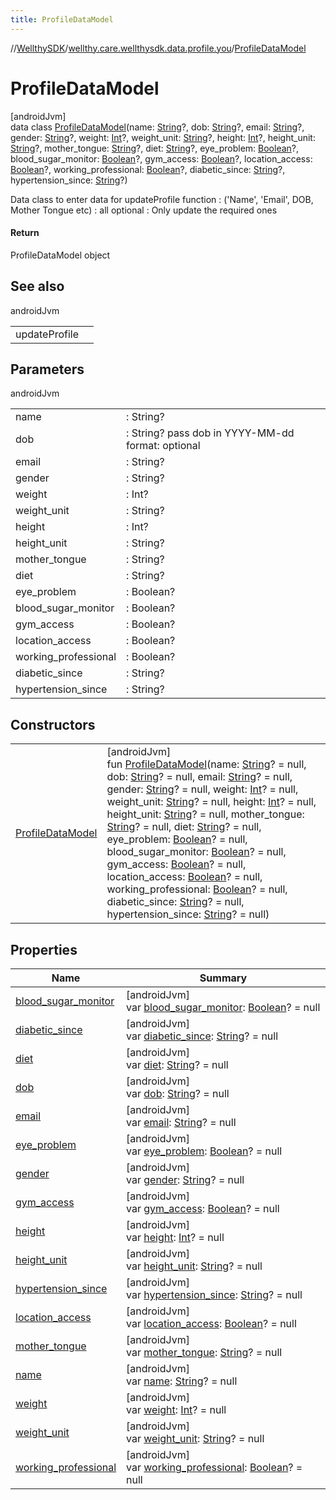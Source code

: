 ```yaml
---
title: ProfileDataModel
---
```

//[WellthySDK](../../../index.html)/[wellthy.care.wellthysdk.data.profile.you](../index.html)/[ProfileDataModel](index.html)



# ProfileDataModel



[androidJvm]\
data class [ProfileDataModel](index.html)(name: [String](https://kotlinlang.org/api/latest/jvm/stdlib/kotlin/-string/index.html)?, dob: [String](https://kotlinlang.org/api/latest/jvm/stdlib/kotlin/-string/index.html)?, email: [String](https://kotlinlang.org/api/latest/jvm/stdlib/kotlin/-string/index.html)?, gender: [String](https://kotlinlang.org/api/latest/jvm/stdlib/kotlin/-string/index.html)?, weight: [Int](https://kotlinlang.org/api/latest/jvm/stdlib/kotlin/-int/index.html)?, weight_unit: [String](https://kotlinlang.org/api/latest/jvm/stdlib/kotlin/-string/index.html)?, height: [Int](https://kotlinlang.org/api/latest/jvm/stdlib/kotlin/-int/index.html)?, height_unit: [String](https://kotlinlang.org/api/latest/jvm/stdlib/kotlin/-string/index.html)?, mother_tongue: [String](https://kotlinlang.org/api/latest/jvm/stdlib/kotlin/-string/index.html)?, diet: [String](https://kotlinlang.org/api/latest/jvm/stdlib/kotlin/-string/index.html)?, eye_problem: [Boolean](https://kotlinlang.org/api/latest/jvm/stdlib/kotlin/-boolean/index.html)?, blood_sugar_monitor: [Boolean](https://kotlinlang.org/api/latest/jvm/stdlib/kotlin/-boolean/index.html)?, gym_access: [Boolean](https://kotlinlang.org/api/latest/jvm/stdlib/kotlin/-boolean/index.html)?, location_access: [Boolean](https://kotlinlang.org/api/latest/jvm/stdlib/kotlin/-boolean/index.html)?, working_professional: [Boolean](https://kotlinlang.org/api/latest/jvm/stdlib/kotlin/-boolean/index.html)?, diabetic_since: [String](https://kotlinlang.org/api/latest/jvm/stdlib/kotlin/-string/index.html)?, hypertension_since: [String](https://kotlinlang.org/api/latest/jvm/stdlib/kotlin/-string/index.html)?)

Data class to enter data for updateProfile function : ('Name', 'Email', DOB, Mother Tongue etc) : all optional : Only update the required ones



#### Return



ProfileDataModel object



## See also


androidJvm

| | |
|---|---|
| updateProfile |  |



## Parameters


androidJvm

| | |
|---|---|
| name | : String? |
| dob | : String? pass dob in YYYY-MM-dd format: optional |
| email | : String? |
| gender | : String? |
| weight | : Int? |
| weight_unit | : String? |
| height | : Int? |
| height_unit | : String? |
| mother_tongue | : String? |
| diet | : String? |
| eye_problem | : Boolean? |
| blood_sugar_monitor | : Boolean? |
| gym_access | : Boolean? |
| location_access | : Boolean? |
| working_professional | : Boolean? |
| diabetic_since | : String? |
| hypertension_since | : String? |



## Constructors


| | |
|---|---|
| [ProfileDataModel](-profile-data-model.html) | [androidJvm]<br>fun [ProfileDataModel](-profile-data-model.html)(name: [String](https://kotlinlang.org/api/latest/jvm/stdlib/kotlin/-string/index.html)? = null, dob: [String](https://kotlinlang.org/api/latest/jvm/stdlib/kotlin/-string/index.html)? = null, email: [String](https://kotlinlang.org/api/latest/jvm/stdlib/kotlin/-string/index.html)? = null, gender: [String](https://kotlinlang.org/api/latest/jvm/stdlib/kotlin/-string/index.html)? = null, weight: [Int](https://kotlinlang.org/api/latest/jvm/stdlib/kotlin/-int/index.html)? = null, weight_unit: [String](https://kotlinlang.org/api/latest/jvm/stdlib/kotlin/-string/index.html)? = null, height: [Int](https://kotlinlang.org/api/latest/jvm/stdlib/kotlin/-int/index.html)? = null, height_unit: [String](https://kotlinlang.org/api/latest/jvm/stdlib/kotlin/-string/index.html)? = null, mother_tongue: [String](https://kotlinlang.org/api/latest/jvm/stdlib/kotlin/-string/index.html)? = null, diet: [String](https://kotlinlang.org/api/latest/jvm/stdlib/kotlin/-string/index.html)? = null, eye_problem: [Boolean](https://kotlinlang.org/api/latest/jvm/stdlib/kotlin/-boolean/index.html)? = null, blood_sugar_monitor: [Boolean](https://kotlinlang.org/api/latest/jvm/stdlib/kotlin/-boolean/index.html)? = null, gym_access: [Boolean](https://kotlinlang.org/api/latest/jvm/stdlib/kotlin/-boolean/index.html)? = null, location_access: [Boolean](https://kotlinlang.org/api/latest/jvm/stdlib/kotlin/-boolean/index.html)? = null, working_professional: [Boolean](https://kotlinlang.org/api/latest/jvm/stdlib/kotlin/-boolean/index.html)? = null, diabetic_since: [String](https://kotlinlang.org/api/latest/jvm/stdlib/kotlin/-string/index.html)? = null, hypertension_since: [String](https://kotlinlang.org/api/latest/jvm/stdlib/kotlin/-string/index.html)? = null) |


## Properties


| Name | Summary |
|---|---|
| [blood_sugar_monitor](blood_sugar_monitor.html) | [androidJvm]<br>var [blood_sugar_monitor](blood_sugar_monitor.html): [Boolean](https://kotlinlang.org/api/latest/jvm/stdlib/kotlin/-boolean/index.html)? = null |
| [diabetic_since](diabetic_since.html) | [androidJvm]<br>var [diabetic_since](diabetic_since.html): [String](https://kotlinlang.org/api/latest/jvm/stdlib/kotlin/-string/index.html)? = null |
| [diet](diet.html) | [androidJvm]<br>var [diet](diet.html): [String](https://kotlinlang.org/api/latest/jvm/stdlib/kotlin/-string/index.html)? = null |
| [dob](dob.html) | [androidJvm]<br>var [dob](dob.html): [String](https://kotlinlang.org/api/latest/jvm/stdlib/kotlin/-string/index.html)? = null |
| [email](email.html) | [androidJvm]<br>var [email](email.html): [String](https://kotlinlang.org/api/latest/jvm/stdlib/kotlin/-string/index.html)? = null |
| [eye_problem](eye_problem.html) | [androidJvm]<br>var [eye_problem](eye_problem.html): [Boolean](https://kotlinlang.org/api/latest/jvm/stdlib/kotlin/-boolean/index.html)? = null |
| [gender](gender.html) | [androidJvm]<br>var [gender](gender.html): [String](https://kotlinlang.org/api/latest/jvm/stdlib/kotlin/-string/index.html)? = null |
| [gym_access](gym_access.html) | [androidJvm]<br>var [gym_access](gym_access.html): [Boolean](https://kotlinlang.org/api/latest/jvm/stdlib/kotlin/-boolean/index.html)? = null |
| [height](height.html) | [androidJvm]<br>var [height](height.html): [Int](https://kotlinlang.org/api/latest/jvm/stdlib/kotlin/-int/index.html)? = null |
| [height_unit](height_unit.html) | [androidJvm]<br>var [height_unit](height_unit.html): [String](https://kotlinlang.org/api/latest/jvm/stdlib/kotlin/-string/index.html)? = null |
| [hypertension_since](hypertension_since.html) | [androidJvm]<br>var [hypertension_since](hypertension_since.html): [String](https://kotlinlang.org/api/latest/jvm/stdlib/kotlin/-string/index.html)? = null |
| [location_access](location_access.html) | [androidJvm]<br>var [location_access](location_access.html): [Boolean](https://kotlinlang.org/api/latest/jvm/stdlib/kotlin/-boolean/index.html)? = null |
| [mother_tongue](mother_tongue.html) | [androidJvm]<br>var [mother_tongue](mother_tongue.html): [String](https://kotlinlang.org/api/latest/jvm/stdlib/kotlin/-string/index.html)? = null |
| [name](name.html) | [androidJvm]<br>var [name](name.html): [String](https://kotlinlang.org/api/latest/jvm/stdlib/kotlin/-string/index.html)? = null |
| [weight](weight.html) | [androidJvm]<br>var [weight](weight.html): [Int](https://kotlinlang.org/api/latest/jvm/stdlib/kotlin/-int/index.html)? = null |
| [weight_unit](weight_unit.html) | [androidJvm]<br>var [weight_unit](weight_unit.html): [String](https://kotlinlang.org/api/latest/jvm/stdlib/kotlin/-string/index.html)? = null |
| [working_professional](working_professional.html) | [androidJvm]<br>var [working_professional](working_professional.html): [Boolean](https://kotlinlang.org/api/latest/jvm/stdlib/kotlin/-boolean/index.html)? = null |

